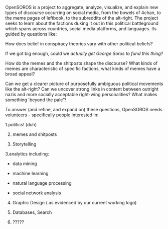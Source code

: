 OpenSOROS is a project to aggregate, analyze, visualize, and explain new types of discourse occurring on social media, from the bowels of 4chan, to the meme pages of leftbook, to the subreddits of the alt-right. The project seeks to learn about the factions duking it out in this political battleground which spans across countries, social media platforms, and languages. Its guided by questions like:
     
How does belief in conspiracy theories vary with other political beliefs?
    
If we got big enough, could we *actually get George Soros to fund this thing*?
    
How do the memes and the shitposts shape the discourse? What kinds of memes are characteristic of specific factions, what kinds of memes have a broad appeal?
    
Can we get a clearer picture of purposefully ambiguous political movements like the alt-right? Can we uncover strong links in content between outright nazis and more socially acceptable right-wing personalities? What makes something 'beyond the pale'?

   
To answer (and refine, and expand on) these questions, OpenSOROS needs volunteers - specifically people interested in:


1.politics! (duh)    
     
2. memes and shitposts
     
3. Storytelling
   
3.analytics including:
   
- data mining
   
- machine learning
   
- natural language processing
   
- social network analysis
    
4. Graphic Design ( as evidenced by our current working logo)
   
5. Databases, Search   
    
6. ?????
